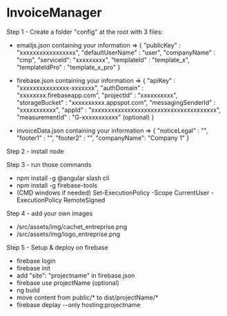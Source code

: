 # InvoiceManager
Step 1 - Create a folder "config" at the root with 3 files:
- emailjs.json  containing your information =>
{
  "publicKey" : "xxxxxxxxxxxxxxxxx",
  "defaultUserName" : "user",
  "companyName" : "cmp",
  "serviceId": "xxxxxxxxx",
  "templateId" : "template_x",
  "templateIdPro" : "template_x_pro"
}

- firebase.json containing your information =>
{
  "apiKey" : "xxxxxxxxxxxxxxx-xxxxxxx",
  "authDomain" : "xxxxxxxx.firebaseapp.com",
  "projectId" : "xxxxxxxxxx",
  "storageBucket" : "xxxxxxxxxx.appspot.com",
  "messagingSenderId" : "xxxxxxxxxxx",
  "appId" : "xxxxxxxxxxxxxxxxxxxxxxxxxxxxxxxxxxxxxx",
  "measurementId" : "G-xxxxxxxxxxx" (optional)
}

- invoiceData.json  containing your information =>
{
  "noticeLegal" : "",
  "footer1" : "",
  "footer2" : "",
  "companyName": "Company 1"
}

Step 2 - install node

Step 3 - run those commands
- npm install -g @angular slash cli
- npm install -g firebase-tools
- (CMD windows if needed) Set-ExecutionPolicy -Scope CurrentUser -ExecutionPolicy RemoteSigned

Step 4 - add your own images 
- /src/assets/img/cachet_entreprise.png
- /src/assets/img/logo_entreprise.png

Step 5 - Setup & deploy on firebase

- firebase login
- firebase init
- add "site": "projectname" in firebase.json
- firebase use projectName  (optional)
- ng build
- move content from public/* to dist/projectName/*
- firebase deplay --only hosting:projectname
